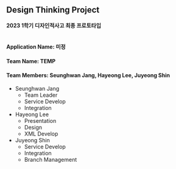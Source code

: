 ## Design Thinking Project
**2023 1학기 디자인적사고 최종 프로토타입**
<br/><br/>
#### Application Name: 미정

#### Team Name: TEMP

#### Team Members: Seunghwan Jang, Hayeong Lee, Juyeong Shin
- Seunghwan Jang
  - Team Leader
  - Service Develop
  - Integration
- Hayeong Lee
  - Presentation
  - Design
  - XML Develop
- Juyeong Shin
  - Service Develop
  - Integration
  - Branch Management
